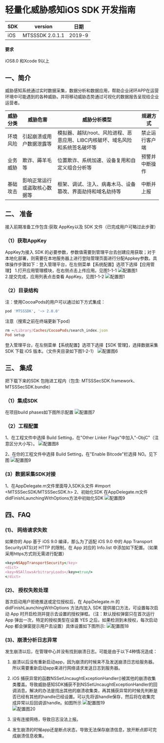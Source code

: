 # 轻量化威胁感知iOS SDK 开发指南

SDK     | version | 日期
------- | ---------|---------
iOS     | MTSSSDK 2.0.1.1 | 2019-9

#### 要求
iOS8.0 和Xcode 9以上
## 一、简介
威胁感知系统通过实时数据采集，数据分析和数据应用，帮助企业闭环APP在运营环境中可能遇到的各种威胁。并将移动威胁态势通过可视化的数据报告呈现给企业运营者。

威胁分类 | 威胁危害| 威胁分析模型 | 规避方式
------- | --------|---------|--------
环境风险| 引起崩溃或用户数据泄露等 | 模拟器、越狱/root、风险进程、恶意应用、LIBC内核破坏、域名风险和系统签名破坏等 | 禁止运行客户端
业务威胁  | 欺诈、薅羊毛等 | 位置欺诈、系统加速、设备复用和自定义组合分析等 | 预警并中断操作
基础攻击 | 影响正常运行或盗取核心数据等 |框架、调试、注入、病毒木马、设备篡改、界面劫持和域名劫持等 | 中断并上报

## 二、 准备
接入前期准备工作包含:获取 AppKey以及 SDK 文件（已完成用户可略过此步骤）
### （1）获取AppKey
AppKey为接入 SDK 的必要参数，参数值需要到管理平台去创建应用获取；对于本地化部署，则需要在本地服务器上进行登陆管理页面进行分配Appkey参数。具体操作步骤如下：登入管理平台，在左侧菜单【系统配置】选项下选择【应用管理】
1.打开应用管理模块，在右侧点击上传应用。见图1-1-1
    ![配置图1](Resources/111.png) <br>
2.提交完成，应用列表点击查看 AppKey。见图1-1-2 
     ![配置图1](Resources/112.png) <br>


### （2）目录结构
注：使用CocoaPods的用户可以通过如下方式集成：
```ruby
pod 'MTSSSDK', '~> 2.0.0'
```

 注意（搜索之前在终端更新下pod）
```ruby
rm ~/Library/Caches/CocoaPods/search_index.json
Pod setup
```
登入管理平台，在左侧菜单【系统配置】选项下选择【SDK 管理】，选择数据采集 SDK 下载 iOS 版本。（文件夹目录如下图1-2-1）
  ![配置图6](Resources/121.png)  <br>
  

## 三、 集成
 把下载下来的SDK 包拖进工程内（包含: MTSSSecSDK.framework、MTSSSecSDK.bundle）

### （1）集成SDK
 在项目build phases如下图所示配置
 ![配置图7](Resources/211.png)  <br>
 

### （2）工程配置
 1、在工程文件中选择 Build Setting，在"Other Linker Flags"中加入"-ObjC"（注意区分大小写）。
 ![配置图8](Resources/221.png)  <br>


 2、在你的工程文件中选择 Build Setting，在"Enable Bitcode"栏选择 NO。见下图
 ![配置图9](Resources/222.png)  <br>

###  (3）数据采集SDK对接
1、在AppDelegate.m文件里面导入SDK头文件
    #import <MTSSSecSDK/MTSSSecSDK.h> 
2、初始化SDK
在AppDelegate.m文件didFinishLaunchingWithOptions方法中初始化SDK
 ![配置图9](Resources/231.png)  <br>

## 四、FAQ
### (1)、 网络请求失败
 如果你的 App 基于 iOS 9.0 编译，那么为了适配 iOS 9.0 中的 App Transport Security(ATS)对 HTTP 的限制，在 App 对应的 Info.list 中添加如下配置。（如果采用https方式则无需进行配置）
```ruby
<key>NSAppTransportSecurity</key>
<dict>
<key>NSAllowsArbitraryLoads</key><true/>
</dict>
```

### (2)、 授权失败处理

  首次启动用户拒绝推送或定位授权后，在 AppDelegate.m 的 didFinishLaunchingWithOptions 方法内加入 SDK 提供接口方法，可设置每次启动 App 时开启检测并提示去设置的授权弹框。（注：默认授权弹窗只在首次运行 App 弹出一次，特定的授权类型在设置 YES 之后，如果检测到未授权，每次启动 App 都会弹窗提示用户去设置）具体设置如下图所示:
 ![配置图18](Resources/321.png)  <br>
 
 
### (3)、崩溃分析日志异常
 发生崩溃以后，在管理中心并没有找到崩溃日志。可能是由于以下4种情况造成：
1.  崩溃以后没有重新启动app，因为崩溃的时候来不及发送崩溃日志给服务器。所以需要重新启动app来进行网络请求发送日志到服务器。
2.  iOS 捕获异常的函数NSSetUncaughtExceptionHandler()被其他的崩溃收集类覆盖。导致威胁感知SDK捕获不到NSSetUncaughtExceptionHandler的回调消息。解决的办法是找出其他的崩溃收集类，再其捕获异常的时候先判断是否已经有其他的handle已经设置。可以先将该handle保存，然后将在收集完成异常以后回调该handle。如图所示
  ![配置图19](Resources/332.png)    <br>
  ![配置图20](Resources/333.png)   <br>
  
3. 没有连接网络，导致日志没法上报。
4. 发生崩溃的时候app还是断点状态，导致无法保存崩溃信息，放开断点即可完成崩溃信息收集。
